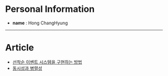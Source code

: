 # Personal Information

- **name** : Hong ChangHyung

---



# Article

- [선착순 이벤트 시스템을 구현하는 방법]([https://your-article-url](https://chhong.tistory.com/16))
- [동시성과 병렬성](https://chhong.tistory.com/11)

<!--
![profile-night-green](https://github.com/pnci1029/pnci1029/blob/master/profile-3d-contrib/profile-night-green.svg)
![snake gif](https://github.com/pnci1029/pnci1029/blob/output/github-contribution-grid-snake.svg)

**pnci1029/pnci1029** is a ✨ _special_ ✨ repository because its `README.md` (this file) appears on your GitHub profile.

Here are some ideas to get you started:

- 🔭 I’m currently working on ...
- 🌱 I’m currently learning ...
- 👯 I’m looking to collaborate on ...
- 🤔 I’m looking for help with ...
- 💬 Ask me about ...
- 📫 How to reach me: ...
- 😄 Pronouns: ...
- ⚡ Fun fact: ...
-->
